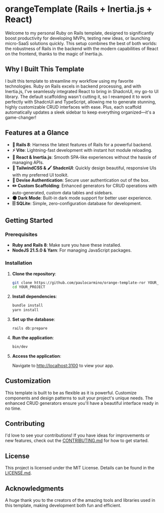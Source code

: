 # orangeTemplate (Rails + Inertia.js + React)

Welcome to my personal Ruby on Rails template, designed to significantly boost productivity for developing MVPs, testing new ideas, or launching micro-SaaS solutions quickly. This setup combines the best of both worlds: the robustness of Rails in the backend with the modern capabilities of React on the frontend, thanks to the magic of Inertia.js.

## Why I Built This Template

I built this template to streamline my workflow using my favorite technologies. Ruby on Rails excels in backend processing, and with Inertia.js, I've seamlessly integrated React to bring in ShadcnUI, my go-to UI library. The default scaffolding wasn't cutting it, so I revamped it to work perfectly with ShadcnUI and TypeScript, allowing me to generate stunning, highly customizable CRUD interfaces with ease. Plus, each scaffold automatically updates a sleek sidebar to keep everything organized—it's a game-changer!

## Features at a Glance

- **🚀 Rails 8**: Harness the latest features of Rails for a powerful backend.
- **⚡ Vite**: Lightning-fast development with instant hot module reloading.
- **🔗 React & Inertia.js**: Smooth SPA-like experiences without the hassle of managing APIs.
- **🎨 TailwindCSS & 🖌️ ShadcnUI**: Quickly design beautiful, responsive UIs with my preferred UI toolkit.
- **🔐 Devise Authentication**: Secure user authentication out of the box.
- **✏️ Custom Scaffolding**: Enhanced generators for CRUD operations with auto-generated, custom data tables and sidebars.
- **🌑 Dark Mode**: Built-in dark mode support for better user experience.
- **🗄️ SQLite**: Simple, zero-configuration database for development.

## Getting Started

### Prerequisites

- **Ruby and Rails 8**: Make sure you have these installed.
- **NodeJS 21.5.0 & Yarn**: For managing JavaScript packages.

### Installation

1. **Clone the repository**:

   ```bash
   git clone https://github.com/paulocarmino/orange-template-ror YOUR_PROJECT
   cd YOUR_PROJECT
   ```

2. **Install dependencies**:

   ```bash
   bundle install
   yarn install
   ```

3. **Set up the database**:

   ```bash
   rails db:prepare
   ```

4. **Run the application**:

   ```bash
   bin/dev
   ```

5. **Access the application**:

   Navigate to [http://localhost:3100](http://localhost:3100) to view your app.

## Customization

This template is built to be as flexible as it is powerful. Customize components and design patterns to suit your project's unique needs. The enhanced CRUD generators ensure you'll have a beautiful interface ready in no time.

## Contributing

I'd love to see your contributions! If you have ideas for improvements or new features, check out the [CONTRIBUTING.md](CONTRIBUTING.md) for how to get started.

## License

This project is licensed under the MIT License. Details can be found in the [LICENSE.md](LICENSE.md).

## Acknowledgments

A huge thank you to the creators of the amazing tools and libraries used in this template, making development both fun and efficient.
